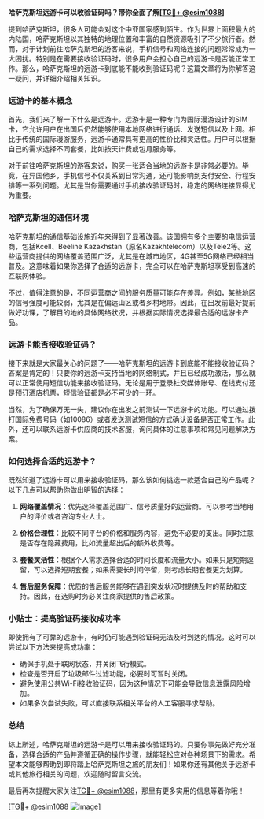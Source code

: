 **哈萨克斯坦远游卡可以收验证码吗？带你全面了解[[TG💪+ @esim1088](https://t.me/s/esim1088)]**

提到哈萨克斯坦，很多人可能会对这个中亚国家感到陌生。作为世界上面积最大的内陆国，哈萨克斯坦以其独特的地理位置和丰富的自然资源吸引了不少旅行者。然而，对于计划前往哈萨克斯坦的游客来说，手机信号和网络连接的问题常常成为一大困扰。特别是在需要接收验证码时，很多用户会担心自己的远游卡是否能正常工作。那么，哈萨克斯坦的远游卡到底能不能收到验证码呢？这篇文章将为你解答这一疑问，并详细介绍相关知识。

### **远游卡的基本概念**

首先，我们来了解一下什么是远游卡。远游卡是一种专门为国际漫游设计的SIM卡，它允许用户在出国后仍然能够使用本地网络进行通话、发送短信以及上网。相比于传统的国际漫游服务，远游卡通常具有更高的性价比和灵活性。用户可以根据自己的需求选择不同套餐，比如按天计费或包月服务等。

对于前往哈萨克斯坦的游客来说，购买一张适合当地的远游卡是非常必要的。毕竟，在异国他乡，手机信号不仅关系到日常沟通，还可能影响到支付安全、行程安排等一系列问题。尤其是当你需要通过手机接收验证码时，稳定的网络连接显得尤为重要。

### **哈萨克斯坦的通信环境**

哈萨克斯坦的通信基础设施近年来得到了显著改善。该国拥有多个主要的电信运营商，包括Kcell、Beeline Kazakhstan（原名Kazakhtelecom）以及Tele2等。这些运营商提供的网络覆盖范围广泛，尤其是在城市地区，4G甚至5G网络已经相当普及。这意味着如果你选择了合适的远游卡，完全可以在哈萨克斯坦享受到高速的互联网体验。

不过，值得注意的是，不同运营商之间的服务质量可能存在差异。例如，某些地区的信号强度可能较弱，尤其是在偏远山区或者乡村地带。因此，在出发前最好提前做好功课，了解目的地的具体网络状况，并根据实际情况选择最合适的远游卡产品。

### **远游卡能否接收验证码？**

接下来就是大家最关心的问题了——哈萨克斯坦的远游卡到底能不能接收验证码？答案是肯定的！只要你的远游卡支持当地的网络制式，并且已经成功激活，那么就可以正常使用短信功能来接收验证码。无论是用于登录社交媒体账号、在线支付还是预订酒店机票，短信验证都是必不可少的一环。

当然，为了确保万无一失，建议你在出发之前测试一下远游卡的功能。可以通过拨打国际免费号码（如10086）或者发送测试短信的方式确认设备是否正常工作。此外，还可以联系远游卡供应商的技术客服，询问具体的注意事项和常见问题解决方案。

### **如何选择合适的远游卡？**

既然知道了远游卡可以用来接收验证码，那么该如何挑选一款适合自己的产品呢？以下几点可以帮助你做出明智的选择：

1. **网络覆盖情况**：优先选择覆盖范围广、信号质量好的运营商。可以参考当地用户的评价或者咨询专业人士。
   
2. **价格合理性**：比较不同平台的价格和服务内容，避免不必要的支出。同时注意是否存在隐藏费用，比如流量超出后的额外收费等。

3. **套餐灵活性**：根据个人需求选择合适的时间长度和流量大小。如果只是短期逗留，可以选择短期套餐；如果需要长时间停留，则考虑长期套餐更为划算。

4. **售后服务保障**：优质的售后服务能够在遇到突发状况时提供及时的帮助和支持。因此，在选购时务必关注商家提供的售后政策。

### **小贴士：提高验证码接收成功率**

即使拥有了可靠的远游卡，有时仍可能遇到验证码无法及时到达的情况。这时可以尝试以下方法来提高成功率：

- 确保手机处于联网状态，并关闭飞行模式。
- 检查是否开启了垃圾邮件过滤功能，必要时可暂时关闭。
- 避免使用公共Wi-Fi接收验证码，因为这种情况下可能会导致信息泄露风险增加。
- 如果多次尝试失败，可以直接联系相关平台的人工客服寻求帮助。

### **总结**

综上所述，哈萨克斯坦的远游卡是可以用来接收验证码的。只要你事先做好充分准备，选择合适的产品并遵循正确的操作步骤，就能轻松应对各种场景下的需求。希望本文能够帮助到即将踏上哈萨克斯坦之旅的朋友们！如果你还有其他关于远游卡或其他旅行相关的问题，欢迎随时留言交流。

最后再次提醒大家关注[TG💪+ @esim1088](https://t.me/s/esim1088)，那里有更多实用的信息等着你哦！

[[TG💪+ @esim1088](https://t.me/s/esim1088) ![Image](https://i.postimg.cc/4NQfJmqS/Snipaste-2025-05-13-00-14-12.png)]
